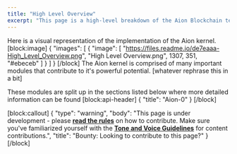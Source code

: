 ```yaml
---
title: "High Level Overview"
excerpt: "This page is a high-level breakdown of the Aion Blockchain technical architecture. Use it as a launchpad to explore the varying systems you may be interested in."
---
```

Here is a visual representation of the implementation of the Aion kernel. 
[block:image]
{
  "images": [
    {
      "image": [
        "https://files.readme.io/de7eaaa-High_Level_Overview.png",
        "High Level Overview.png",
        1307,
        351,
        "#ebeceb"
      ]
    }
  ]
}
[/block]
The Aion kernel is comprised of many important modules that contribute to it's powerful potential. [whatever rephrase this in a bit]

These modules are split up in the sections listed below where more detailed information can be found
[block:api-header]
{
  "title": "Aion-0"
}
[/block]

[block:callout]
{
  "type": "warning",
  "body": "This page is under development - please **[read the rules](https://aion.network/bounty/content-creation-bounty/)** on how to contribute. Make sure you've familiarized yourself with the **[Tone and Voice Guidelines](https://docs.aion.network/page/voice-guidelines)** for content contributions.",
  "title": "Bounty: Looking to contribute to this page?"
}
[/block]